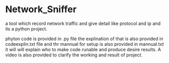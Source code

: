 # Network_Sniffer
a tool which record network traffic and give detail like protocol and ip  and its a python project.

phyton code is provided in .py file the explination of that is also provided in codeexplin.txt file and thr mannual for setup is also provided in mannual.txt it will will explain who to make code runable and produce desire results.
A video is also provided to clarify the working and result of project.
